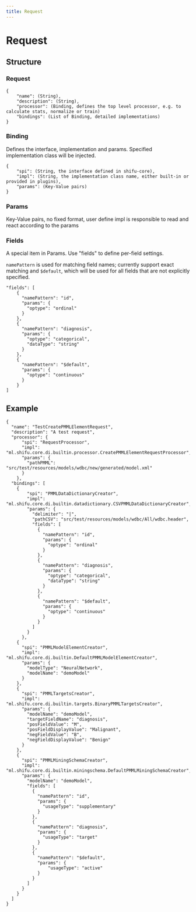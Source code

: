 ```yaml
---
title: Request
---
```


Request
=======

Structure
---------

### Request



    {
        "name": (String),
        "description": (String),
        "processor": (Binding, defines the top level processor, e.g. to calculate stats, normalize or train)           
        "bindings": (List of Binding, detailed implementations)
    }

### Binding

Defines the interface, implementation and params. Specified implementation class will be injected.

    {
        "spi": (String, the interface defined in shifu-core),
        "impl": (String, the implementation class name, either built-in or provided in plugins),
        "params": (Key-Value pairs)
    }

### Params

Key-Value pairs, no fixed format, user define impl is responsible to read and react according to the params

### Fields

A special item in Params. Use "fields" to define per-field settings.

``namePattern`` is used for matching field names; currently support exact matching and ``$default``, which will be used for all fields that are not explicitly specified.

    "fields": [
        {
          "namePattern": "id",
          "params": {
            "optype": "ordinal"
          }
        },
        {
          "namePattern": "diagnosis",
          "params": {
            "optype": "categorical",
            "dataType": "string"
          }
        },
        {
          "namePattern": "$default",
          "params": {
            "optype": "continuous"
          }
        }
    ]

Example
-------

    {
      "name": "TestCreatePMMLElementRequest",
      "description": "A test request",
      "processor": {
          "spi": "RequestProcessor",
          "impl": "ml.shifu.core.di.builtin.processor.CreatePMMLElementRequestProcessor",
          "params": {
            "pathPMML": "src/test/resources/models/wdbc/new/generated/model.xml"
          }
        },
      "bindings": [    
        {
            "spi": "PMMLDataDictionaryCreator",
            "impl": "ml.shifu.core.di.builtin.datadictionary.CSVPMMLDataDictionaryCreator",
            "params": {
              "delimiter": "|",
              "pathCSV": "src/test/resources/models/wdbc/All/wdbc.header",
              "fields": [
                {
                  "namePattern": "id",
                  "params": {
                    "optype": "ordinal"
                  }
                },
                {
                  "namePattern": "diagnosis",
                  "params": {
                    "optype": "categorical",
                    "dataType": "string"
                  }
                },
                {
                  "namePattern": "$default",
                  "params": {
                    "optype": "continuous"
                  }
                }
              ]
            }
          },
        {
          "spi": "PMMLModelElementCreator",
          "impl": "ml.shifu.core.di.builtin.DefaultPMMLModelElementCreator",
          "params": {
            "modelType": "NeuralNetwork",
            "modelName": "demoModel"
          }
        },
        {
          "spi": "PMMLTargetsCreator",
          "impl": "ml.shifu.core.di.builtin.targets.BinaryPMMLTargetsCreator",
          "params": {
            "modelName": "demoModel",
            "targetFieldName": "diagnosis",
            "posFieldValue": "M",
            "posFieldDisplayValue": "Malignant",
            "negFieldValue": "B",
            "negFieldDisplayValue": "Benign"
          }
        },
        {
          "spi": "PMMLMiningSchemaCreator",
          "impl": "ml.shifu.core.di.builtin.miningschema.DefaultPMMLMiningSchemaCreator",
          "params": {
            "modelName": "demoModel",
            "fields": [
              {
                "namePattern": "id",
                "params": {
                  "usageType": "supplementary"
                }
              },
              {
                "namePattern": "diagnosis",
                "params": {
                  "usageType": "target"
                }
              },
              {
                "namePattern": "$default",
                "params": {
                    "usageType": "active"
                }
              }
            ]
          }
        }
      ]
    }